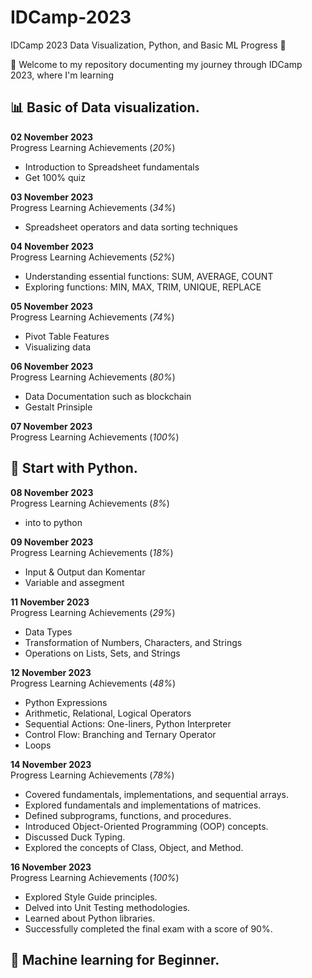 # IDCamp-2023
IDCamp 2023 Data Visualization, Python, and Basic ML Progress 🚀<br>

👋 Welcome to my repository documenting my journey through IDCamp 2023, where I'm learning<br>
## 📊 Basic of Data visualization.
**02 November 2023**<br>
Progress Learning Achievements (*20%*) 
- Introduction to Spreadsheet fundamentals
- Get 100% quiz 

**03 November 2023**<br>
Progress Learning Achievements (*34%*) 
- Spreadsheet operators and data sorting techniques

**04 November 2023**<br>
Progress Learning Achievements (*52%*) 
- Understanding essential functions: SUM, AVERAGE, COUNT
- Exploring functions: MIN, MAX, TRIM, UNIQUE, REPLACE

**05 November 2023**<br>
Progress Learning Achievements (*74%*)
- Pivot Table Features
- Visualizing data

**06 November 2023**<br>
Progress Learning Achievements (*80%*)
- Data Documentation such as blockchain
- Gestalt Prinsiple

**07 November 2023**<br>
Progress Learning Achievements (*100%*)

## 🐍 Start with Python.
**08 November 2023**<br>
Progress Learning Achievements (*8%*)
- into to python
  
**09 November 2023**<br>
Progress Learning Achievements (*18%*)
- Input & Output dan Komentar
- Variable and assegment

**11 November 2023**<br>
Progress Learning Achievements (*29%*)
- Data Types
- Transformation of Numbers, Characters, and Strings
- Operations on Lists, Sets, and Strings

**12 November 2023**<br>
Progress Learning Achievements (*48%*)
- Python Expressions
- Arithmetic, Relational, Logical Operators
- Sequential Actions: One-liners, Python Interpreter
- Control Flow: Branching and Ternary Operator
- Loops

**14 November 2023**<br>
Progress Learning Achievements (*78%*)
- Covered fundamentals, implementations, and sequential arrays.
- Explored fundamentals and implementations of matrices.
- Defined subprograms, functions, and procedures.
- Introduced Object-Oriented Programming (OOP) concepts.
- Discussed Duck Typing.
- Explored the concepts of Class, Object, and Method.
  
**16 November 2023**<br>
Progress Learning Achievements (*100%*)
- Explored Style Guide principles.
- Delved into Unit Testing methodologies.
- Learned about Python libraries.
- Successfully completed the final exam with a score of 90%.


## 🤖 Machine learning for Beginner.
